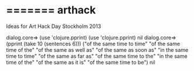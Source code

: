 =======
arthack
=======

Ideas for Art Hack Day Stockholm 2013

  dialog.core=> (use 'clojure.pprint)
  (use 'clojure.pprint)
  nil
  dialog.core=> (pprint (take 10 (sentences 6)))
  ("of the same time to time"
   "of the same time of the"
   "of the same as well as"
   "of the same as soon as"
   "in the same time to time"
   "of the same as far as"
   "of the same time to the"
   "in the same time of the"
   "of the same as it is"
   "of the same time to be")
  nil
